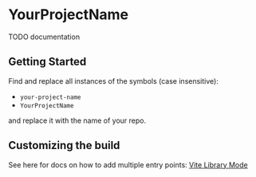 # YourProjectName

TODO documentation

## Getting Started

Find and replace all instances of the symbols (case insensitive):

- `your-project-name`
- `YourProjectName`

and replace it with the name of your repo.

## Customizing the build

See here for docs on how to add multiple entry points: [Vite Library Mode](https://vitejs.dev/guide/build.html#library-mode)
